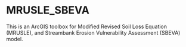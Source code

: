 # MRUSLE_SBEVA
This is an ArcGIS toolbox for Modified Revised Soil Loss Equation (MRUSLE), and Streambank Erosion Vulnerability Assessment (SBEVA) model.

